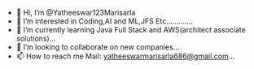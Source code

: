 - 👋 Hi, I’m @Yatheeswar123Marisarla
- 👀 I’m interested in Coding,AI and ML,JFS Etc.............
- 🌱 I’m currently learning Java Full Stack and AWS(architect associate solutions)...
- 💞️ I’m looking to collaborate on new companies...
- 📫 How to reach me Mail: yatheeswarmarisarla686@gmail.com...

<!---
Yatheeswar123Marisarla/Yatheeswar123Marisarla is a ✨ special ✨ repository because its `README.md` (this file) appears on your GitHub profile.
You can click the Preview link to take a look at your changes.
--->
